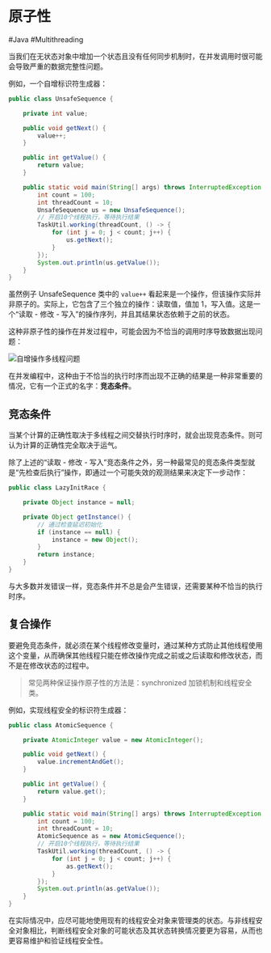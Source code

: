 # 原子性
#Java #Multithreading 

当我们在无状态对象中增加一个状态且没有任何同步机制时，在并发调用时很可能会导致严重的数据完整性问题。

例如，一个自增标识符生成器：

```java
public class UnsafeSequence {

    private int value;

    public void getNext() {
        value++;
    }

    public int getValue() {
        return value;
    }

    public static void main(String[] args) throws InterruptedException {
        int count = 100;
        int threadCount = 10;
        UnsafeSequence us = new UnsafeSequence();
        // 开启10个线程执行，等待执行结果
        TaskUtil.working(threadCount, () -> {
            for (int j = 0; j < count; j++) {
                us.getNext();
            }
        });
        System.out.println(us.getValue());
    }
}
```

虽然例子 UnsafeSequence 类中的 `value++` 看起来是一个操作，但该操作实际并非原子的。实际上，它包含了三个独立的操作：读取值，值加 1，写入值。这是一个“读取 - 修改 - 写入”的操作序列，并且其结果状态依赖于之前的状态。

这种非原子性的操作在并发过程中，可能会因为不恰当的调用时序导致数据出现问题：

![自增操作多线程问题](https://gitee.com/snow-zen/my-images-repo/raw/master/java-concurrency-in-practice/%E8%87%AA%E5%A2%9E%E6%93%8D%E4%BD%9C%E5%A4%9A%E7%BA%BF%E7%A8%8B%E9%97%AE%E9%A2%98.png)

在并发编程中，这种由于不恰当的执行时序而出现不正确的结果是一种非常重要的情况，它有一个正式的名字：**竞态条件**。

## 竞态条件

当某个计算的正确性取决于多线程之间交替执行时序时，就会出现竞态条件。则可认为计算的正确性完全取决于运气。

除了上述的“读取 - 修改 - 写入”竞态条件之外，另一种最常见的竞态条件类型就是“先检查后执行”操作，即通过一个可能失效的观测结果来决定下一步动作：

```java
public class LazyInitRace {

    private Object instance = null;

    private Object getInstance() {
        // 通过检查延迟初始化
        if (instance == null) {
            instance = new Object();
        }
        return instance;
    }
}
```

与大多数并发错误一样，竞态条件并不总是会产生错误，还需要某种不恰当的执行时序。

## 复合操作

要避免竞态条件，就必须在某个线程修改变量时，通过某种方式防止其他线程使用这个变量，从而确保其他线程只能在修改操作完成之前或之后读取和修改状态，而不是在修改状态的过程中。

> 常见两种保证操作原子性的方法是：synchronized 加锁机制和线程安全类。

例如，实现线程安全的标识符生成器：

```java
public class AtomicSequence {

    private AtomicInteger value = new AtomicInteger();

    public void getNext() {
        value.incrementAndGet();
    }

    public int getValue() {
        return value.get();
    }

    public static void main(String[] args) throws InterruptedException {
        int count = 100;
        int threadCount = 10;
        AtomicSequence as = new AtomicSequence();
        // 开启10个线程执行，等待执行结果
        TaskUtil.working(threadCount, () -> {
            for (int j = 0; j < count; j++) {
                as.getNext();
            }
        });
        System.out.println(as.getValue());
    }
}
```

在实际情况中，应尽可能地使用现有的线程安全对象来管理类的状态。与非线程安全对象相比，判断线程安全对象的可能状态及其状态转换情况要更为容易，从而也更容易维护和验证线程安全性。

